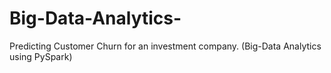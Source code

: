 # Big-Data-Analytics-
Predicting Customer Churn for an investment company. (Big-Data Analytics using PySpark)

